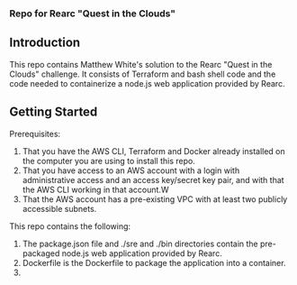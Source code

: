 ### Repo for Rearc "Quest in the Clouds"

## Introduction
This repo contains Matthew White's solution to the Rearc "Quest in the Clouds" challenge.  It consists of Terraform and bash shell code and the code needed to containerize a node.js web application provided by Rearc.

## Getting Started

Prerequisites:
1. That you have the AWS CLI, Terraform and Docker already installed on the computer you are using to install this repo.
1. That you have access to an AWS account with a login with administrative access and an access key/secret key pair, and with that the AWS CLI working in that account.W
1. That the AWS account has a pre-existing VPC with at least two publicly accessible subnets.

This repo contains the following:

1. The package.json file and ./sre and ./bin directories contain the pre-packaged node.js web application provided by Rearc.
1. Dockerfile is the Dockerfile to package the application into a container.
1. 
